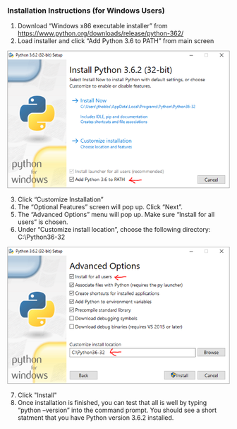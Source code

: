 ### Installation Instructions (for Windows Users)
1. Download “Windows x86 executable installer” from https://www.python.org/downloads/release/python-362/
2. Load installer and click “Add Python 3.6 to PATH” from main screen

![Alt text](https://github.com/MrJeremyHobbs/ELUNA-2019-Dev-Days-Alma-Course/blob/master/images/windows_1.png?raw=true "Screenshot")
 
3. Click “Customize Installation”
4. The “Optional Features” screen will pop up. Click “Next”.
5. The “Advanced Options” menu will pop up. Make sure “Install for all users” is chosen.
6. Under “Customize install location”, choose the following directory: C:\Python36-32
 
![Alt text](https://github.com/MrJeremyHobbs/ELUNA-2019-Dev-Days-Alma-Course/blob/master/images/windows_2.png?raw=true "Screenshot")

7. Click "Install"
8. Once installation is finished, you can test that all is well by typing “python –version” into the command prompt. You should see a short statment that you have Python version 3.6.2 installed.